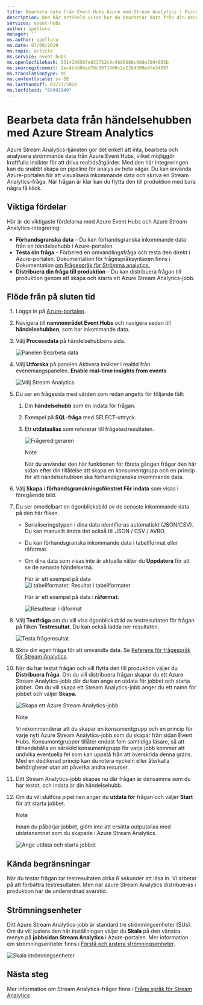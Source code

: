 ```yaml
---
title: Bearbeta data från Event Hubs Azure med Stream Analytics | Microsoft-dokument
description: Den här artikeln visar hur du bearbetar data från din Azure-händelsehubb med hjälp av ett Azure Stream Analytics-jobb.
services: event-hubs
author: spelluru
manager: ''
ms.author: spelluru
ms.date: 07/09/2019
ms.topic: article
ms.service: event-hubs
ms.openlocfilehash: 531426656fe833752c9c4685688c00de3894895b
ms.sourcegitcommit: 2ec4b3d0bad7dc0071400c2a2264399e4fe34897
ms.translationtype: MT
ms.contentlocale: sv-SE
ms.lasthandoff: 03/27/2020
ms.locfileid: "69991949"
---
```

# <a name="process-data-from-your-event-hub-using-azure-stream-analytics"></a>Bearbeta data från händelsehubben med Azure Stream Analytics 
Azure Stream Analytics-tjänsten gör det enkelt att inta, bearbeta och analysera strömmande data från Azure Event Hubs, vilket möjliggör kraftfulla insikter för att driva realtidsåtgärder. Med den här integreringen kan du snabbt skapa en pipeline för analys av heta vägar. Du kan använda Azure-portalen för att visualisera inkommande data och skriva en Stream Analytics-fråga. När frågan är klar kan du flytta den till produktion med bara några få klick. 

## <a name="key-benefits"></a>Viktiga fördelar
Här är de viktigaste fördelarna med Azure Event Hubs och Azure Stream Analytics-integrering: 
- **Förhandsgranska data** – Du kan förhandsgranska inkommande data från en händelsehubb i Azure-portalen.
- **Testa din fråga** – Förbered en omvandlingsfråga och testa den direkt i Azure-portalen. Dokumentation för frågespråksyntaxen finns i Dokumentation [om Frågespråk för Strömma analytics.](/stream-analytics-query/built-in-functions-azure-stream-analytics)
- **Distribuera din fråga till produktion** – Du kan distribuera frågan till produktion genom att skapa och starta ett Azure Stream Analytics-jobb.

## <a name="end-to-end-flow"></a>Flöde från på sluten tid

1. Logga in på [Azure-portalen](https://portal.azure.com). 
1. Navigera till **namnområdet Event Hubs** och navigera sedan till **händelsehubben**, som har inkommande data. 
1. Välj **Processdata** på händelsehubbens sida.  

    ![Panelen Bearbeta data](./media/process-data-azure-stream-analytics/process-data-tile.png)
1. Välj **Utforska** på panelen Aktivera insikter i realtid från evenemangspanelen. **Enable real-time insights from events** 

    ![Välj Stream Analytics](./media/process-data-azure-stream-analytics/process-data-page-explore-stream-analytics.png)
1. Du ser en frågesida med värden som redan angetts för följande fält:
    1. Din **händelsehubb** som en indata för frågan.
    1. Exempel på **SQL-fråga** med SELECT-uttryck. 
    1. Ett **utdataalias** som refererar till frågetestresultaten. 

        ![Frågeredigeraren](./media/process-data-azure-stream-analytics/query-editor.png)
        
        > [!NOTE]
        >  När du använder den här funktionen för första gången frågar den här sidan efter din tillåtelse att skapa en konsumentgrupp och en princip för att händelsehubben ska förhandsgranska inkommande data.
1. Välj **Skapa** i **förhandsgranskningsfönstret För indata** som visas i föregående bild. 
1. Du ser omedelbart en ögonblicksbild av de senaste inkommande data på den här fliken.
    - Serialiseringstypen i dina data identifieras automatiskt (JSON/CSV). Du kan manuellt ändra det också till JSON / CSV / AVRO.
    - Du kan förhandsgranska inkommande data i tabellformat eller råformat. 
    - Om dina data som visas inte är aktuella väljer du **Uppdatera** för att se de senaste händelserna. 

        Här är ett exempel på data ![i **tabellformatet**: Resultat i tabellformatet](./media/process-data-azure-stream-analytics/snapshot-results.png)

        Här är ett exempel på data i **råformat:** 

        ![Resulterar i råformat](./media/process-data-azure-stream-analytics/snapshot-results-raw-format.png)
1. Välj **Testfråga** om du vill visa ögonblicksbild av testresultaten för frågan på fliken **Testresultat.** Du kan också ladda ner resultaten.

    ![Testa frågeresultat](./media/process-data-azure-stream-analytics/test-results.png)
1. Skriv din egen fråga för att omvandla data. Se [Referens för frågespråk för Stream Analytics](/stream-analytics-query/stream-analytics-query-language-reference).
1. När du har testat frågan och vill flytta den till produktion väljer du **Distribuera fråga**. Om du vill distribuera frågan skapar du ett Azure Stream Analytics-jobb där du kan ange en utdata för jobbet och starta jobbet. Om du vill skapa ett Stream Analytics-jobb anger du ett namn för jobbet och väljer **Skapa**.

      ![Skapa ett Azure Stream Analytics-jobb](./media/process-data-azure-stream-analytics/create-stream-analytics-job.png)

      > [!NOTE] 
      >  Vi rekommenderar att du skapar en konsumentgrupp och en princip för varje nytt Azure Stream Analytics-jobb som du skapar från sidan Event Hubs. Konsumentgrupper tillåter endast fem samtidiga läsare, så att tillhandahålla en särskild konsumentgrupp för varje jobb kommer att undvika eventuella fel som kan uppstå från att överskrida denna gräns. Med en dedikerad princip kan du rotera nyckeln eller återkalla behörigheter utan att påverka andra resurser. 
1. Ditt Stream Analytics-jobb skapas nu där frågan är densamma som du har testat, och indata är din händelsehubb. 

9.  Om du vill slutföra pipelinen anger du **utdata för** frågan och väljer **Start** för att starta jobbet.

    > [!NOTE]
    > Innan du påbörjar jobbet, glöm inte att ersätta outputalias med utdatanamnet som du skapade i Azure Stream Analytics.

      ![Ange utdata och starta jobbet](./media/process-data-azure-stream-analytics/set-output-start-job.png)


## <a name="known-limitations"></a>Kända begränsningar
När du testar frågan tar testresultaten cirka 6 sekunder att läsa in. Vi arbetar på att förbättra testresultaten. Men när azure Stream Analytics distribueras i produktion har de underordnad svarstid.

## <a name="streaming-units"></a>Strömningsenheter
Ditt Azure Stream Analytics-jobb är standard tre strömningsenheter (SUs). Om du vill justera den här inställningen väljer du **Skala** på den vänstra menyn på **jobbsidan Stream Analytics** i Azure-portalen. Mer information om strömningsenheter finns i [Förstå och justera strömningsenheter](../stream-analytics/stream-analytics-streaming-unit-consumption.md).

![Skala strömningsenheter](./media/process-data-azure-stream-analytics/scale.png)

## <a name="next-steps"></a>Nästa steg
Mer information om Stream Analytics-frågor finns i [Fråga språk för Stream Analytics](/stream-analytics-query/built-in-functions-azure-stream-analytics)
